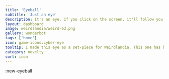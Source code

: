 ```yaml
---
title: 'Eyeball'
subtitle: 'Just an eye'
description: It's an eye. If you click on the screen, it'll follow you around until it gets bored. Find a niche and fill it, that's my motto.
layout: dashboard
image: weirdlandia/weird-63.png
gallery: wonderbot
tags: ['home']
icon: game-icons:cyber-eye
tooltip: I made this eye as a set-piece for Weirdlandia. This one has better tracking, but the other implementation has better randomized motion. I haven't gotten back to figure out where each of them is doing the right thing.
category: novelty
sort: icon
---
```


:new-eyeball

